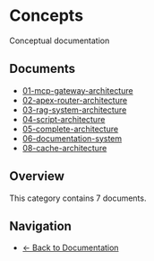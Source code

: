 # Concepts

Conceptual documentation

## Documents

- [01-mcp-gateway-architecture](./01-mcp-gateway-architecture.md)
- [02-apex-router-architecture](./02-apex-router-architecture.md)
- [03-rag-system-architecture](./03-rag-system-architecture.md)
- [04-script-architecture](./04-script-architecture.md)
- [05-complete-architecture](./05-complete-architecture.md)
- [06-documentation-system](./06-documentation-system.md)
- [08-cache-architecture](./08-cache-architecture.md)

## Overview

This category contains 7 documents.

## Navigation

- [← Back to Documentation](../)
